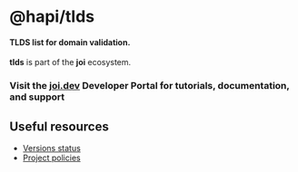 # @hapi/tlds

#### TLDS list for domain validation.

**tlds** is part of the **joi** ecosystem.

### Visit the [joi.dev](https://joi.dev) Developer Portal for tutorials, documentation, and support

## Useful resources

- [Versions status](https://joi.dev/resources/status/#tlds)
- [Project policies](https://joi.dev/policies/)
